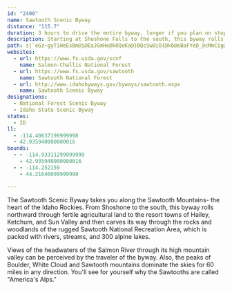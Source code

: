 ```yaml
---
id: "2400"
name: Sawtooth Scenic Byway
distance: "115.7"
duration: 3 hours to drive the entire byway, longer if you plan on stopping along the way.
description: Starting at Shoshone Falls to the south, this byway rolls northward through the European-style ski resort of Sun Valley and carves its way through the Sawtooth National Recreation Area.
path: s|`eGz~gyTiHeEsBm@i@EaJGmHe@kOQeKa@}BQcSw@iO{@kb@eBaFYeD_@cMmCig@iMaJeCmi@iPqDy@{LsByHeAeFe@_YBmx@^et@?ya@XeeAL{m@EgYMem@?yGEcS_AeJeAiJsAoGmAeR{EgH}ByOiG}~C{qAmdBis@i{A_o@cvHy_DiDeBsEeB{_@iPaZuLeNeGm{@a^gj@wUuL_F}EcBsEwA}GkBiRmEgC_@{NmBuKeAoO}@}lGmc@qHm@}IaAq|@yKcH_Bo~@yUgMyCo^kEud@aGgEw@}GoBmGqCkDoBebAon@ox@yj@qDkB_Ba@whDyf@qFsA_d@_OiD_@sSgA}Da@mDcAyB{@mh@eUaHeBiDk@cBKgl@?cAAoAW{JgEmX}M}CoAaEm@sUoBiDc@oNmDaFgBiCgBsC_DoRoXiDsE_BiBwAqAiBmAyAq@}Cu@_CWwEEw}@A_TLiNS_bAEq_BD_CPsATq^lMgJtCaI~Ccb@tNgFrBqPrFqQrGmKfDaE~AcYbKgB~@{B~AmnBjjBkc@xb@cuAtrAs@`AeAvC_@nBSlCElDNjBT|A`BzGJnB?jAYlBe@dB}@`ByBjBqbBljA}BxAmI`EqHxBq[rGmD`AoRfH}TjJoJnDcEjA{B^mDReF?afA}@gMUuAD_C^i_Bnk@eYzJ{s@tW{DfBkN`Iab@|WwCtAwGxB}EhA{Df@qi@rE_\tDuWjDs|@~EoC?wFe@mEs@eIqCsGsCcj@wSmBkA_A{@iB}B}CcFuA}AaBaAuAe@qCSoBDyBl@kJpCsE`BqHrCqKtE{YnKkSpI_JlEeMlFiBnAe@h@}LnRq@`AiAdA}Ah@uANmCFgBGuTJi@Bs@Vo@d@eApAyQvX}@|@cAp@cD~AcBd@aAFir@lCsD\eoAhRiFdBqKtEwP`HmKnFyM~HoAd@oA`@{NpBoJjB{LrDiI`DmE~BwE`DkE`EuC~CgErFwEzE_B~@yBt@wCV_CSwB_@gHmBcBSeEQkDLmCb@_EbAy@\ql@vZ}i@nX}RdKgKrGiP~LiPhL{YvTee@bb@ut@zn@wG|GqA~AoHrKkXfd@iC`FsA~CyClIgBfGkBzImBzMiAnOUfMDhK^lKjJzpBh@hKdB`PvAzHlDzO`bA|kE~A`J|@nGj@pGb@dHNdGH`IEdGOfEmB`_@iA`QgBp[gN~hC}@tN{@rJiAvIwClPiAzEgFlQyBzFsDrImFhKaDdF{EzGkEbFqEvEoE~DkHnFud@xZuGlFcK~IsNrL}e@`b@eE`FwDzFyAdCcCxFoc@fmAuB`I]pBcCrRyArIiAxE{BzHoCfH_DxGsAbCcDbE{DxC_DtAsAVuALmDEyQkAwGUcCNsA\yCxAiAx@}BtCu@xAqBdGiG~U_AxCoApCqTj^_BxBo@n@mAx@oBv@kKxA}FlAaDjAsBnAgFjEyC`Die@ph@wFzE}FlDgC`AiCt@oEz@k]lDaB^qAf@sB|AaBnCeApEUbEDbBn@`HN`EG`BW|A_@tAo@jAs@`AuJpHuBlBiBdCcBlCm@hAyB`GiGhUi@pAm@dA{@t@}BpAiCd@{Ij@kE`A_C`AiFvCuLtFiR`G_Al@mB|Bo@fAwCnIo@jAy@v@cAd@eAT}GLcAT_Ah@s@~@o@~BIpCZlBVn@~@nArAl@`@DvAOzAy@~F{DpAShAPhAz@l@pAlAvIVp@`@d@d@Xh@Dh@EhCy@vAQj@Jb@\^b@Xt@Hx@QnGPzAVn@`@`@d@Xh@JxDXh@LnAv@|@lAn@`B^pBDtBEx@UpBi@fB_ApA}B~Bo@`Ag@rAOr@KxBB|@^nBt@xAhA~@d@LvABnA_@lFyEnAk@vAEtA\b@XdAfAl@dBJx@Bz@OvBwArGUzAC|@RnBr@~A^d@b@Zh@Pj@?h@MbA_AnAqCr@aAd@[h@Ih@Hf@T`@d@rBfFrC~ElCnFrBdC~@l@dAb@`H`AbA^~@p@v@`Aj@lAxAlGb@vAj@fAfAz@f@RjGjAlAv@^f@~AzEZj@d@^pAZh@AlCa@h@?h@Ld@^Zl@Rp@Dz@E|@Sr@[l@c@`@eAVgAWmGgCg@Mk@?i@La@\_@h@St@i@fDUt@o@hA_DfEc@bAIjANbBhBbGh@zDDbBUlH?`Bx@|Z?fE]lBYr@eBdDs@`Ae@^sAd@y@?eASiA}@a@g@o@eB{AcLo@eBa@e@kAm@}GsAmBk@_AsAc@kBo@}D_@sA_@k@c@Yi@Qk@?i@Lc@\_@d@o@dBcBhK?x@Hx@Tr@hBxDJx@Bx@[rB}AtFIv@?xBb@tENdE?dBSbEo@~DmIra@_@xAg@pA_@h@_@b@sAj@cGTeAPgZnNwC~@cC?yBy@iAeAaBsCuAgBe@_@qAe@uA?qA\gA`As@~AOx@Ix@BrBXnBTt@vE`JhBfCx@x@xBfB~DjCtDfDbY|\fBlCvAzC|@zCv@vDT~A^lHi@lgBU`Ei@xDm@rCu@xByAfDcBfC}AdByBdBoAn@mSrIwKzEmkAls@cDzBc@b@{AzBgA~BcEtMuPdh@uIvX_@~@i@t@eAfA{DjCgWnOck@p]_DzAoB^gABcCWyXuGwBeAiKuHyE{CgFwBeUmGwEs@gEYgD?uDL}Ev@wFdB_K`EqsEzmBaC|@gFrAiDl@wD`@_CLaHH_`@DwiA`@sj@H{KHmj@BgZLwXEuMJuIg@igAuMeBEyDLaEf@yAb@ilAbh@av@z[wtAvl@coDvgA}CxAab@|T{HxDqoAtg@gIjCs`Dj{@wJpCyB`AsBlByAzB}D~KmAdEkKlX_C`I}AdG}BzLuBnMaDhP_@xAeDrIgDzG}C~G}A`Fo@lCs@`Eu@tIOjEBrIT|JD`FK~DYfDs@zD_BfFaB|C{@hA_C|Bs@j@{ItD{}@j\yZhLeIhCsFz@_FJeNQkEDyNjAiFDqFQgFe@_UoDyb@wHaJoA
websites:
  - url: https://www.fs.usda.gov/scnf
    name: Salmon-Challis National Forest
  - url: https://www.fs.usda.gov/sawtooth
    name: Sawtooth National Forest
  - url: http://www.idahobyways.gov/byways/sawtooth.aspx
    name: Sawtooth Scenic Byway
designations:
  - National Forest Scenic Byway
  - Idaho State Scenic Byway
states:
  - ID
ll:
  - -114.40637199999998
  - 42.935940000000016
bounds:
  - - -114.93311299999999
    - 42.935940000000016
  - - -114.252159
    - 44.21646099999998

---
```


The Sawtooth Scenic Byway takes you along the Sawtooth Mountains- the heart of the Idaho Rockies. From Shoshone to the south, this byway rolls northward through fertile agricultural land to the resort towns of Hailey, Ketchum, and Sun Valley and then carves its way through the rocks and woodlands of the rugged Sawtooth National Recreation Area, which is packed with rivers, streams, and 300 alpine lakes.

Views of the headwaters of the Salmon River through its high mountain valley can be perceived by the traveler of the byway.  Also, the peaks of Boulder, White Cloud and Sawtooth mountains dominate the skies for 60 miles in any direction. You'll see for yourself why the Sawtooths are called "America's Alps."
